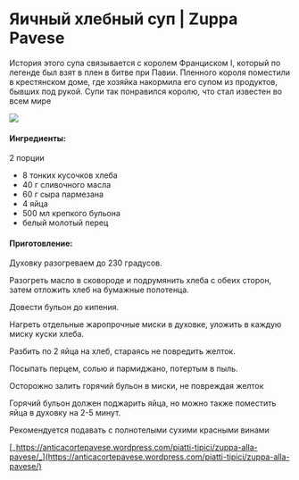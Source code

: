 # Яичный хлебный суп \| Zuppa Pavese

История этого супа связывается с королем Франциском I, который по легенде был взят в плен в битве при Павии. Пленного короля поместили в крестянском доме, где хозяйка накормила его супом из продуктов, бывших под рукой. Супи так понравился королю, что стал известен во всем мире

![](https://s-media-cache-ak0.pinimg.com/564x/e8/d9/20/e8d9204b04eac59a775ff76e236f1dad.jpg)

#### Ингредиенты:

2 порции

* 8 тонких кусочков хлеба
* 40 г сливочного масла
* 60 г сыра пармезана
* 4 яйца
* 500 мл крепкого бульона
* белый молотый перец

#### Приготовление:

Духовку разогреваем до 230 градусов.

Разогреть масло в сковороде и подрумянить хлеба с обеих сторон, затем отложить хлеб на бумажные полотенца.

Довести бульон до кипения.

Нагреть отдельные жаропрочные миски в духовке, уложить в каждую миску куски хлеба.

Разбить по 2 яйца на хлеб, стараясь не повредить желток.

Посыпать перцем, солью и пармиджано, потертым в пыль.

Осторожно залить горячий бульон в миски, не повреждая желток

Горячий бульон должен поджарить яйца, но можно также поместить яйца в духовку на 2-5 минут.

Рекомендуется подавать с полнотелыми сухими красными винами

[_https://anticacortepavese.wordpress.com/piatti-tipici/zuppa-alla-pavese/_](https://anticacortepavese.wordpress.com/piatti-tipici/zuppa-alla-pavese/)

